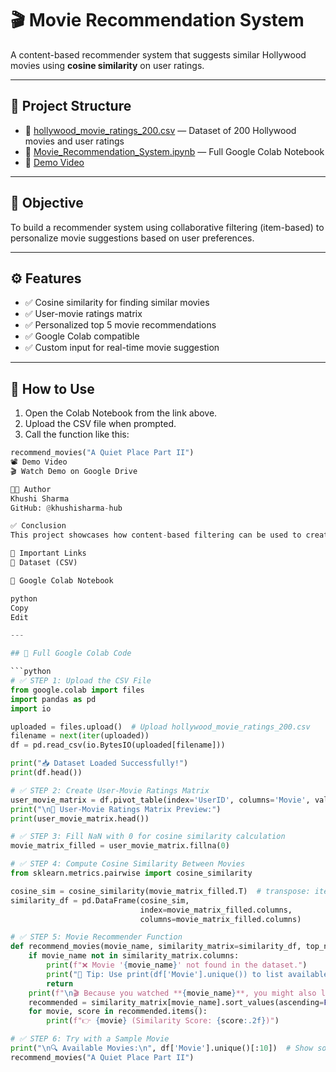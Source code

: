 # 🎬 Movie Recommendation System

A content-based recommender system that suggests similar Hollywood movies using **cosine similarity** on user ratings.

---

## 📁 Project Structure

- 📄 [hollywood_movie_ratings_200.csv](https://github.com/khushisharma-hub/Movie-Recommendation-System/blob/main/hollywood_movie_ratings_200.csv) — Dataset of 200 Hollywood movies and user ratings  
- 📔 [Movie_Recommendation_System.ipynb](https://github.com/khushisharma-hub/Movie-Recommendation-System/blob/main/Movie_Recommendation_System.ipynb) — Full Google Colab Notebook  
- 🎥 [Demo Video](https://drive.google.com/file/d/1VkVigo2hA8JFYQgOewPnM97EtE0tM63f/view?usp=sharing)

---

## 🎯 Objective

To build a recommender system using collaborative filtering (item-based) to personalize movie suggestions based on user preferences.

---

## ⚙️ Features

- ✅ Cosine similarity for finding similar movies
- ✅ User-movie ratings matrix
- ✅ Personalized top 5 movie recommendations
- ✅ Google Colab compatible
- ✅ Custom input for real-time movie suggestion

---

## 🚀 How to Use

1. Open the Colab Notebook from the link above.
2. Upload the CSV file when prompted.
3. Call the function like this:

```python
recommend_movies("A Quiet Place Part II")
📽️ Demo Video
🎬 Watch Demo on Google Drive

👩‍💻 Author
Khushi Sharma
GitHub: @khushisharma-hub

✅ Conclusion
This project showcases how content-based filtering can be used to create a movie recommendation system using simple Python tools. It’s ideal for beginners in machine learning and data science.

🔗 Important Links
🔹 Dataset (CSV)

🔹 Google Colab Notebook

python
Copy
Edit

---

## 🧠 Full Google Colab Code

```python
# ✅ STEP 1: Upload the CSV File
from google.colab import files
import pandas as pd
import io

uploaded = files.upload()  # Upload hollywood_movie_ratings_200.csv
filename = next(iter(uploaded))
df = pd.read_csv(io.BytesIO(uploaded[filename]))

print("📥 Dataset Loaded Successfully!")
print(df.head())

# ✅ STEP 2: Create User-Movie Ratings Matrix
user_movie_matrix = df.pivot_table(index='UserID', columns='Movie', values='Rating')
print("\n🎥 User-Movie Ratings Matrix Preview:")
print(user_movie_matrix.head())

# ✅ STEP 3: Fill NaN with 0 for cosine similarity calculation
movie_matrix_filled = user_movie_matrix.fillna(0)

# ✅ STEP 4: Compute Cosine Similarity Between Movies
from sklearn.metrics.pairwise import cosine_similarity

cosine_sim = cosine_similarity(movie_matrix_filled.T)  # transpose: items instead of users
similarity_df = pd.DataFrame(cosine_sim, 
                             index=movie_matrix_filled.columns, 
                             columns=movie_matrix_filled.columns)

# ✅ STEP 5: Movie Recommender Function
def recommend_movies(movie_name, similarity_matrix=similarity_df, top_n=5):
    if movie_name not in similarity_matrix.columns:
        print(f"❌ Movie '{movie_name}' not found in the dataset.")
        print("🔎 Tip: Use print(df['Movie'].unique()) to list available movie names.")
        return
    print(f"\n🎬 Because you watched **{movie_name}**, you might also like:")
    recommended = similarity_matrix[movie_name].sort_values(ascending=False)[1:top_n+1]
    for movie, score in recommended.items():
        print(f"👉 {movie} (Similarity Score: {score:.2f})")

# ✅ STEP 6: Try with a Sample Movie
print("\n🔍 Available Movies:\n", df['Movie'].unique()[:10])  # Show some available movies
recommend_movies("A Quiet Place Part II")
